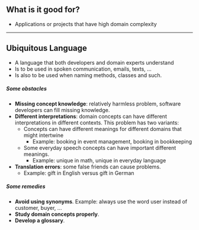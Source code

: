 ## What is it good for?
- Applications or projects that have high domain complexity
---
## Ubiquitous Language
- A language that both developers and domain experts understand
- Is to be used in spoken communication, emails, texts, …
- Is also to be used when naming methods, classes and such.

##### Some obstacles
- **Missing concept knowledge**: relatively harmless problem, software developers can fill missing knowledge.
- **Different interpretations**: domain concepts can have different interpretations in different contexts. This problem has two variants:
	- Concepts can have different meanings for different domains that might intertwine
		- Example: booking in event management, booking in bookkeeping
	- Some everyday speech concepts can have important different meanings.
		- Example: unique in math, unique in everyday language
- **Translation errors**: some false friends can cause problems.
	- Example: gift in English versus gift in German

##### Some remedies
- **Avoid using synonyms**. Example: always use the word user instead of customer, buyer, ...
- **Study domain concepts properly**.
- **Develop a glossary**.

